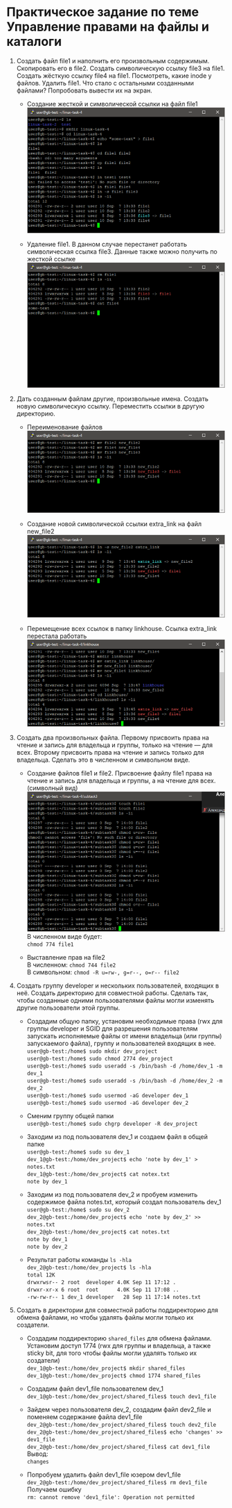 # Практическое задание по теме Управление правами на файлы и каталоги

1. Создать файл file1 и наполнить его произвольным содержимым. Скопировать его в file2. Создать символическую ссылку file3 на file1. Создать жёсткую ссылку file4 на file1. Посмотреть, какие inode у файлов. Удалить file1. Что стало с остальными созданными файлами? Попробовать вывести их на экран.

    * Создание жесткой и символической ссылки на файл file1  
    ![sample text](img/full2.PNG)

    * Удаление file1. В данном случае перестанет работать символическая ссылка file3. Данные также можно получить по жесткой ссылке  
    ![sample text](img/del-file1.PNG)

1. Дать созданным файлам другие, произвольные имена. Создать новую символическую ссылку. Переместить ссылки в другую директорию.

    * Переименование файлов  
    ![sample text](img/rename-files.PNG)

    * Создание новой символической ссылки extra_link на файл new_file2  
    ![sample text](img/extra-link.PNG)

    * Перемещение всех ссылок в папку linkhouse. Ссылка extra_link перестала работать  
    ![sample text](img/link-house.PNG)

1. Создать два произвольных файла. Первому присвоить права на чтение и запись для владельца и группы, только на чтение — для всех. Второму присвоить права на чтение и запись только для владельца. Сделать это в численном и символьном виде.

    * Создание файлов file1 и file2. Присвоение файлу file1 права на чтение и запись для владельца и группы, а на чтение для всех. (символный вид)  
    ![sample text](img/make-files-per-file1-chmod-s.PNG)  
    В численном виде будет:  
    `chmod 774 file1 `

    * Выставление прав на file2  
    В численном: `chmod 744 file2`  
    В символьном: `chmod -R u=rw-, g=r--, o=r-- file2`

1. Создать группу developer и нескольких пользователей, входящих в неё. Создать директорию для совместной работы. Сделать так, чтобы созданные одними пользователями файлы могли изменять другие пользователи этой группы.

    * Создадим общую папку, установим необходимые права (rwx для группы developer и SGID для разрешения пользователям запускать исполняемые файлы от имени владельца (или группы) запускаемого файла), группу и пользователей входящих в нее.  
    `user@gb-test:/home$ sudo mkdir dev_project`  
    `user@gb-test:/home$ sudo chmod 2774 dev_project`  
    `user@gb-test:/home$ sudo useradd -s /bin/bash -d /home/dev_1 -m dev_1`  
    `user@gb-test:/home$ sudo useradd -s /bin/bash -d /home/dev_2 -m dev_2`  
    `user@gb-test:/home$ sudo usermod -aG developer dev_1`  
    `user@gb-test:/home$ sudo usermod -aG developer dev_2`  

    * Сменим группу общей папки  
    `user@gb-test:/home$ sudo chgrp developer -R dev_project`  
    
    * Заходим из под пользователя dev_1 и создаем файл в общей папке  
    `user@gb-test:/home$ sudo su dev_1`  
    `dev_1@gb-test:/home/dev_project$ echo 'note by dev_1' > notes.txt`  
    `dev_1@gb-test:/home/dev_project$ cat notex.txt`  
    `note by dev_1`  

    * Заходим из под пользователя dev_2 и пробуем изменить содержимое файла notes.txt, который создал пользователь dev_1  
    `user@gb-test:/home$ sudo su dev_2`  
    `dev_2@gb-test:/home/dev_project$ echo 'note by dev_2' >> notes.txt`  
    `dev_2@gb-test:/home/dev_project$ cat notes.txt`  
    `note by dev_1`  
    `note by dev_2`  

    * Результат работы команды `ls -hla`  
    `dev_2@gb-test:/home/dev_project$ ls -hla`  
    `total 12K`  
    `drwxrwsr-- 2 root  developer 4.0K Sep 11 17:12 .`  
    `drwxr-xr-x 6 root  root      4.0K Sep 11 17:08 ..`  
    `-rw-rw-r-- 1 dev_1 developer   28 Sep 11 17:14 notes.txt`  

1. Создать в директории для совместной работы поддиректорию для обмена файлами, но чтобы удалять файлы могли только их создатели.

    * Создадим поддиректорию `shared_files` для обмена файлами. Установим доступ 1774 (rwx для группы и владельца, а также sticky bit, для того чтобы файлы могли удалять только  их создатели)  
    `dev_1@gb-test:/home/dev_project$ mkdir shared_files`  
    `dev_1@gb-test:/home/dev_project$ chmod 1774 shared_files`  
    
    * Создадим файл dev1_file пользователем dev_1  
    `dev_1@gb-test:/home/dev_project/shared_files$ touch dev1_file`  

    * Зайдем через пользователя dev_2, создадим файл dev2_file и поменяем содержание файла dev1_file  
    `dev_2@gb-test:/home/dev_project/shared_files$ touch dev2_file`  
    `dev_2@gb-test:/home/dev_project/shared_files$ echo 'changes' >> dev1_file`  
    `dev_2@gb-test:/home/dev_project/shared_files$ cat dev1_file`  
    Вывод:  
    `changes`  

    * Попробуем удалить файл dev1_file юзером dev1_file  
    `dev_2@gb-test:/home/dev_project/shared_files$ rm dev1_file`  
    Получаем ошибку  
    `rm: cannot remove 'dev1_file': Operation not permitted`
